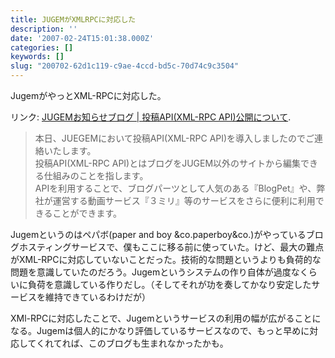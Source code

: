 ```yaml
---
title: JUGEMがXMLRPCに対応した
description: ''
date: '2007-02-24T15:01:38.000Z'
categories: []
keywords: []
slug: "200702-62d1c119-c9ae-4ccd-bd5c-70d74c9c3504"
---
```

JugemがやっとXML-RPCに対応した。

リンク: [JUGEMお知らせブログ | 投稿API(XML-RPC API)公開について](http://info.jugem.jp/?eid=8972 "JUGEMお知らせブログ | 投稿API(XML-RPC API)公開について").

> 本日、JUEGEMにおいて投稿API(XML-RPC API)を導入しましたのでご連絡いたします。  
> 投稿API(XML-RPC API)とはブログをJUGEM以外のサイトから編集できる仕組みのことを指します。  
> APIを利用することで、ブログパーツとして人気のある『BlogPet』や、弊社が運営する動画サービス『３ミリ』等のサービスをさらに便利に利用できることができます。

Jugemというのはペパボ(paper and boy &co.paperboy&co.)がやっているブログホスティングサービスで、僕もここに移る前に使っていた。けど、最大の難点がXML-RPCに対応していないことだった。技術的な問題というよりも負荷的な問題を意識していたのだろう。Jugemというシステムの作り自体が過度なくらいに負荷を意識している作りだし。（そしてそれが功を奏してかなり安定したサービスを維持できているわけだが）

XMl-RPCに対応したことで、Jugemというサービスの利用の幅が広がることになる。Jugemは個人的にかなり評価しているサービスなので、もっと早めに対応してくれてれば、このブログも生まれなかったかも。